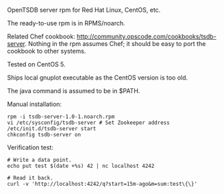 OpenTSDB server rpm for Red Hat Linux, CentOS, etc.

The ready-to-use rpm is in RPMS/noarch.

Related Chef cookbook: http://community.opscode.com/cookbooks/tsdb-server.
Nothing in the rpm assumes Chef; it should be easy to port the cookbook
to other systems. 

Tested on CentOS 5.

Ships local gnuplot executable as the CentOS version is too old.

The java command is assumed to be in $PATH.

Manual installation:

    rpm -i tsdb-server-1.0-1.noarch.rpm
    vi /etc/sysconfig/tsdb-server # Set Zookeeper address
    /etc/init.d/tsdb-server start
    chkconfig tsdb-server on

Verification test:

    # Write a data point.
    echo put test $(date +%s) 42 | nc localhost 4242

    # Read it back.
    curl -v 'http://localhost:4242/q?start=15m-ago&m=sum:test\{\}'
